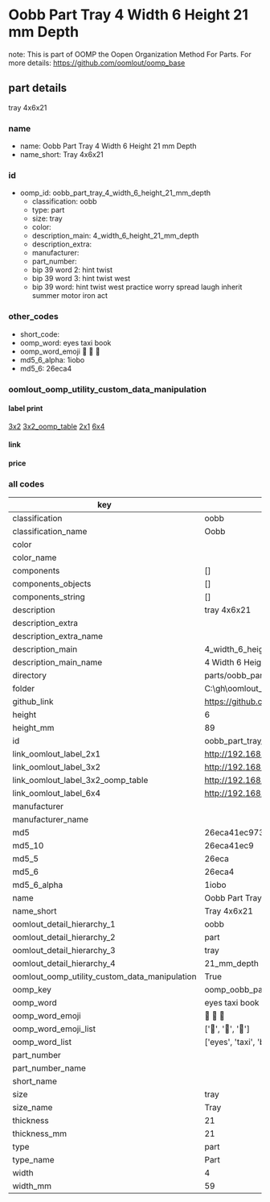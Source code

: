 # Oobb Part Tray 4 Width 6 Height 21 mm Depth  

note: This is part of OOMP the Oopen Organization Method For Parts. For more details: https://github.com/oomlout/oomp_base

##  part details
  



tray 4x6x21



### name
* name: Oobb Part Tray 4 Width 6 Height 21 mm Depth
* name_short: Tray 4x6x21 
### id
* oomp_id: oobb_part_tray_4_width_6_height_21_mm_depth
  * classification: oobb
  * type: part
  * size: tray
  * color: 
  * description_main: 4_width_6_height_21_mm_depth
  * description_extra: 
  * manufacturer: 
  * part_number: 
  * bip 39 word 2: hint twist
  * bip 39 word 3: hint twist west
  * bip 39 word: hint twist west practice worry spread laugh inherit summer motor iron act

### other_codes
* short_code: 
* oomp_word: eyes taxi book
* oomp_word_emoji :eyes: :taxi: :book:
* md5_6_alpha: 1iobo
* md5_6: 26eca4






### oomlout_oomp_utility_custom_data_manipulation
#### label print
[3x2](http://192.168.1.245:1112/?label=oomp%201iobo)
[3x2_oomp_table](http://192.168.1.108:1112/?label=oomp%201iobo)
[2x1](http://192.168.1.242:1112/?label=oomp%201iobo)
[6x4](http://192.168.1.55:1112/?label=oomp%201iobo)    

#### link

                              

#### price







### all codes 
| key | value |  
| --- | --- |  
| classification | oobb |  
| classification_name | Oobb |  
| color |  |  
| color_name |  |  
| components | [] |  
| components_objects | [] |  
| components_string | [] |  
| description | tray 4x6x21 |  
| description_extra |  |  
| description_extra_name |  |  
| description_main | 4_width_6_height_21_mm_depth |  
| description_main_name | 4 Width 6 Height 21 mm Depth |  
| directory | parts/oobb_part_tray_4_width_6_height_21_mm_depth |  
| folder | C:\gh\oomlout_oobb_version_4_generated_parts\parts\oobb_part_tray_4_width_6_height_21_mm_depth |  
| github_link | https://github.com/oomlout/oomlout_oomp_part_src/tree/main/parts/oobb_part_tray_4_width_6_height_21_mm_depth |  
| height | 6 |  
| height_mm | 89 |  
| id | oobb_part_tray_4_width_6_height_21_mm_depth |  
| link_oomlout_label_2x1 | http://192.168.1.242:1112/?label=oomp%201iobo |  
| link_oomlout_label_3x2 | http://192.168.1.245:1112/?label=oomp%201iobo |  
| link_oomlout_label_3x2_oomp_table | http://192.168.1.108:1112/?label=oomp%201iobo |  
| link_oomlout_label_6x4 | http://192.168.1.55:1112/?label=oomp%201iobo |  
| manufacturer |  |  
| manufacturer_name |  |  
| md5 | 26eca41ec973cfb34c7eea97f2fae35e |  
| md5_10 | 26eca41ec9 |  
| md5_5 | 26eca |  
| md5_6 | 26eca4 |  
| md5_6_alpha | 1iobo |  
| name | Oobb Part Tray 4 Width 6 Height 21 mm Depth |  
| name_short | Tray 4x6x21  |  
| oomlout_detail_hierarchy_1 | oobb |  
| oomlout_detail_hierarchy_2 | part |  
| oomlout_detail_hierarchy_3 | tray |  
| oomlout_detail_hierarchy_4 | 21_mm_depth |  
| oomlout_oomp_utility_custom_data_manipulation | True |  
| oomp_key | oomp_oobb_part_tray_4_width_6_height_21_mm_depth |  
| oomp_word | eyes taxi book |  
| oomp_word_emoji | :eyes: :taxi: :book: |  
| oomp_word_emoji_list | [':eyes:', ':taxi:', ':book:'] |  
| oomp_word_list | ['eyes', 'taxi', 'book'] |  
| part_number |  |  
| part_number_name |  |  
| short_name |  |  
| size | tray |  
| size_name | Tray |  
| thickness | 21 |  
| thickness_mm | 21 |  
| type | part |  
| type_name | Part |  
| width | 4 |  
| width_mm | 59 |  
